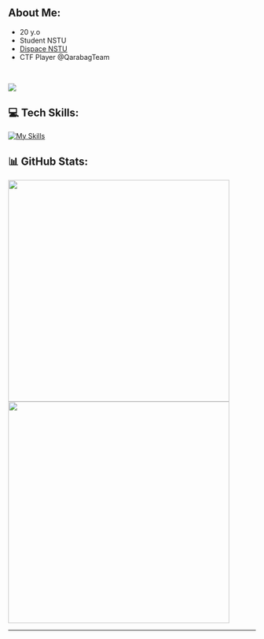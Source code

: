 ##  About Me:
- 20 y.o
- Student NSTU
- [Dispace NSTU](https://dispace.edu.nstu.ru)
- CTF Player @QarabagTeam<br>
 <br>
 
 [![](https://visitcount.itsvg.in/api?id=KirillEL&icon=0&color=0)](https://visitcount.itsvg.in)


## 💻 Tech Skills:
[![My Skills](https://skillicons.dev/icons?i=js,ts,nodejs,expressjs,postgres,redis,docker,linux,python,fastapi)](https://skillicons.dev)
## 📊 GitHub Stats:
<a height="200" href="https://github.com/KirillEL/github-readme-stats">
    <img width="450" src="https://github-readme-stats.vercel.app/api?username=KirillEL&theme=blueberry&hide_border=false&include_all_commits=true&count_private=true">
</a>
<br>
<a href="https://github.com/KirillEL/github-readme-stats">
    <img width="450" src="https://github-readme-streak-stats.herokuapp.com/?user=KirillEL&theme=blueberry&hide_border=false">
</a>
<br>



---



